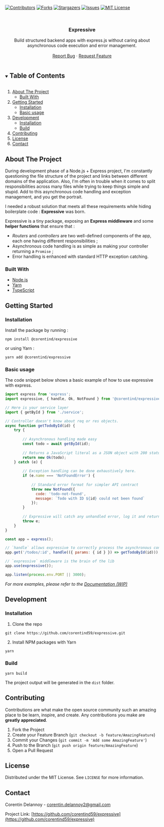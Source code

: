 [![Contributors][contributors-shield]][contributors-url]
[![Forks][forks-shield]][forks-url]
[![Stargazers][stars-shield]][stars-url]
[![Issues][issues-shield]][issues-url]
[![MIT License][license-shield]][license-url]

<br />
<p align="center">
<h3 align="center">Expressive</h3>

<p align="center">
  Build structured backend apps with express.js without caring about asynchronous code execution and error management.
  <br />
  <br />
  <a href="https://github.com/corentind59/expressive/issues">Report Bug</a>
  ·
  <a href="https://github.com/corentind59/expressive/issues">Request Feature</a>
</p>

<details open="open">
  <summary><h2 style="display: inline-block">Table of Contents</h2></summary>
  <ol>
    <li>
      <a href="#about-the-project">About The Project</a>
      <ul>
        <li><a href="#built-with">Built With</a></li>
      </ul>
    </li>
    <li>
      <a href="#getting-started">Getting Started</a>
      <ul>
        <li><a href="#installation">Installation</a></li>
        <li><a href="#basic-usage">Basic usage</a></li>
      </ul>
    </li>
    <li>
      <a href="#development">Development</a>
      <ul>
        <li><a href="#installation">Installation</a></li>
        <li><a href="#build">Build</a></li>
      </ul>
    </li>
    <li><a href="#contributing">Contributing</a></li>
    <li><a href="#license">License</a></li>
    <li><a href="#contact">Contact</a></li>
  </ol>
</details>

## About The Project

During development phase of a Node.js + Express project, I'm constantly questioning the file structure of
the project and links between different domains of the application. Also, I'm often in trouble
when it comes to split responsibilities across many files while trying to keep things simple
and stupid. Add to this asynchronous code handling and exception management, and you get the
portrait.

I needed a robust solution that meets all these requirements while hiding boilerplate code : 
**Expressive** was born.

Expressive is a tiny package, exposing an **Express middleware** and some **helper functions**
that ensure that :

- *Routers* and *controllers* are two well-defined components of the app, each one having
different responsibilities ;
- Asynchronous code handling is as simple as making your controller returning a `Promise` ;
- Error handling is enhanced with standard HTTP exception catching.

### Built With

* [Node.js](https://nodejs.org)
* [Yarn](https://yarnpkg.com)
* [TypeScript](https://www.typescriptlang.org)

## Getting Started

### Installation

Install the package by running :

```shell
npm install @corentind/expressive
```

or using Yarn :

````shell
yarn add @corentind/expressive
````

### Basic usage

The code snippet below shows a basic example of how to use expressive with express.

```javascript
import express from 'express';
import expressive, { handle, Ok, NotFound } from '@corentind/expressive'

// Here is your service layer
import { getById } from './service';

// Controller doesn't know about req or res objects.
async function getTodoById(id) {
    try {
        
        // Asynchronous handling made easy
        const todo = await getById(id);
        
        // Returns a JavaScript literal as a JSON object with 200 status code
        return new Ok(todo);
    } catch (e) {
        
        // Exception handling can be done exhaustively here.
        if (e.name === 'NotFoundError') {
            
            // Standard error format for simpler API contract
            throw new NotFound({
              code: 'todo-not-found',
              message: `Todo with ID ${id} could not been found`
            });
        }
        
        // Expressive will catch any unhandled error, log it and return a 500 error to the client
        throw e;
    }
}

const app = express();

// `handle` allows expressive to correctly process the asynchronous controller
app.get('/todos/:id', handle(({ params: { id } }) => getTodoById(id)));

// `expressive` middleware is the brain of the lib
app.use(expressive());

app.listen(process.env.PORT || 3000);
```

_For more examples, please refer to the [Documentation (WIP)](https://example.com)_

## Development

### Installation

1. Clone the repo
```shell
git clone https://github.com/corentind59/expressive.git
```

2. Install NPM packages with Yarn
```shell
yarn
```

### Build

```shell
yarn build
```

The project output will be generated in the `dist` folder.

## Contributing

Contributions are what make the open source community such an amazing place to be learn, inspire, and create. Any
contributions you make are **greatly appreciated**.

1. Fork the Project
2. Create your Feature Branch (`git checkout -b feature/AmazingFeature`)
3. Commit your Changes (`git commit -m 'Add some AmazingFeature'`)
4. Push to the Branch (`git push origin feature/AmazingFeature`)
5. Open a Pull Request

## License

Distributed under the MIT License. See `LICENSE` for more information.

## Contact

Corentin Delannoy - corentin.delannoy2@gmail.com

Project Link: [https://github.com/corentind59/expressive](https://github.com/corentind59/expressive)

[contributors-shield]: https://img.shields.io/github/contributors/corentind59/expressive.svg?style=for-the-badge

[contributors-url]: https://github.com/corentind59/expressive/graphs/contributors

[forks-shield]: https://img.shields.io/github/forks/corentind59/expressive.svg?style=for-the-badge

[forks-url]: https://github.com/corentind59/expressive/network/members

[stars-shield]: https://img.shields.io/github/stars/corentind59/expressive.svg?style=for-the-badge

[stars-url]: https://github.com/corentind59/expressive/stargazers

[issues-shield]: https://img.shields.io/github/issues/corentind59/expressive.svg?style=for-the-badge

[issues-url]: https://github.com/corentind59/expressive/issues

[license-shield]: https://img.shields.io/github/license/corentind59/expressive.svg?style=for-the-badge

[license-url]: https://github.com/corentind59/expressive/blob/master/LICENSE
